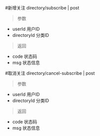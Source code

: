 #新增关注
directory/subscribe | post
> 参数  
* userId 用户ID
* directoryId 分类ID

> 返回  
* code 状态码
* msg 状态信息

#取消关注
directory/cancel-subscribe | post
> 参数  
* userId 用户ID
* directoryId 分类ID

> 返回  
* code 状态码
* msg 状态信息
